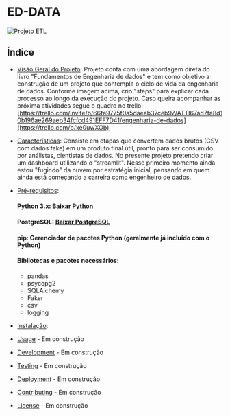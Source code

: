 # ED-DATA

![Projeto ETL](https://github.com/user-attachments/assets/89538873-b856-4886-9862-0c68afad3459)


## Índice
- [Visão Geral do Projeto](#project-overview): Projeto conta com uma abordagem direta do livro "Fundamentos de Engenharia de dados" e tem como objetivo a construção de um projeto que contempla o ciclo de vida da engenharia de dados.
    Conforme imagem acima, crio "steps" para explicar cada processo ao longo da execução do projeto. Caso queira acompanhar as próxima atividades segue o quadro no trello: [https://trello.com/invite/b/66fa9775f0a5daeab37ceb97/ATTI67ad7fa8d10b196ae269aeb34fcfcd491EFF7D41/engenharia-de-dados](https://trello.com/b/xe0uwXOb)
  
- [Características](#features): Consiste em etapas que convertem dados brutos (CSV com dados fake) em um produto final útil, pronto para ser consumido por análistas, cientistas de dados. No presente projeto pretendo criar um dashboard utilizando o "streamlit". Nesse primeiro momento ainda estou "fugindo" da nuvem por estratégia inicial, pensando em quem ainda está começando a carreira como engenheiro de dados.
  
- [Pré-requisitos](#Prerequisites):
  #### Python 3.x: [Baixar Python](https://www.python.org/downloads/)
  #### PostgreSQL: [Baixar PostgreSQL](https://www.postgresql.org/download/)
  #### pip: Gerenciador de pacotes Python (geralmente já incluído com o Python)

  #### Bibliotecas e pacotes necessários:
  - pandas
  - psycopg2
  - SQLAlchemy
  - Faker
  - csv
  - logging
  
- [Instalação](#installation):  
- [Usage](#usage) - Em construção
- [Development](#development) - Em construção
- [Testing](#testing) - Em construção
- [Deployment](#deployment) - Em construção
- [Contributing](#contributing) - Em construção
- [License](#license) - Em construção
